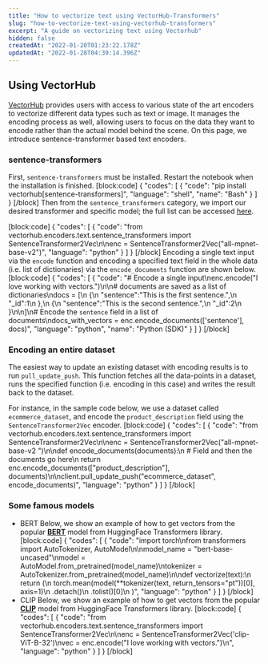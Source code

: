 ```yaml
---
title: "How to vectorize text using VectorHub-Transformers"
slug: "how-to-vectorize-text-using-vectorhub-transformers"
excerpt: "A guide on vectorizing text using Vectorhub"
hidden: false
createdAt: "2022-01-20T01:23:22.178Z"
updatedAt: "2022-01-28T04:39:14.396Z"
---
```

## Using VectorHub

[VectorHub](https://github.com/RelevanceAI/vectorhub) provides users with access to various state of the art encoders to vectorize different data types such as text or image. It manages the encoding process as well, allowing users to focus on the data they want to encode rather than the actual model behind the scene.
On this page, we introduce sentence-transformer based text encoders.

### sentence-transformers
First, `sentence-transformers` must be installed. Restart the notebook when the installation is finished.
[block:code]
{
  "codes": [
    {
      "code": "pip install vectorhub[sentence-transformers]",
      "language": "shell",
      "name": "Bash"
    }
  ]
}
[/block]
Then from the `sentence_transformers` category, we import our desired transformer and specific model; the full list can be accessed [here](https://huggingface.co/sentence-transformers).

[block:code]
{
  "codes": [
    {
      "code": "from vectorhub.encoders.text.sentence_transformers import SentenceTransformer2Vec\n\nenc = SentenceTransformer2Vec(\"all-mpnet-base-v2\")",
      "language": "python"
    }
  ]
}
[/block]
Encoding a single text input via the `encode` function and encoding a specified text field in the whole data (i.e. list of dictionaries) via the `encode_documents` function are shown below.
[block:code]
{
  "codes": [
    {
      "code": "# Encode a single input\nenc.encode(\"I love working with vectors.\")\n\n# documents are saved as a list of dictionaries\ndocs = [\n  {\n    \"sentence\":\"This is the first sentence.\",\n    \"_id\":1\n  },\n  {\n    \"sentence\":\"This is the second sentence.\",\n    \"_id\":2\n  }\n\n]\n# Encode the `sentence` field in a list of documents\ndocs_with_vectors = enc.encode_documents(['sentence'], docs)",
      "language": "python",
      "name": "Python (SDK)"
    }
  ]
}
[/block]
### Encoding an entire dataset

The easiest way to update an existing dataset with encoding results is to run `pull_update_push`. This function fetches all the data-points in a dataset, runs the specified function (i.e. encoding in this case) and writes the result back to the dataset.

For instance, in the sample code below, we use a dataset called `ecommerce_dataset`, and encode the `product_description` field using the `SentenceTransformer2Vec` encoder.
[block:code]
{
  "codes": [
    {
      "code": "from vectorhub.encoders.text.sentence_transformers import SentenceTransformer2Vec\n\nenc = SentenceTransformer2Vec(\"all-mpnet-base-v2 \")\n\ndef encode_documents(documents):\n    # Field and then the documents go here\n    return enc.encode_documents([\"product_description\"], documents)\n\nclient.pull_update_push(\"ecommerce_dataset\", encode_documents)",
      "language": "python"
    }
  ]
}
[/block]
### Some famous models
* BERT
Below, we show an example of how to get vectors from the popular [**BERT**](https://huggingface.co/transformers/v3.0.2/model_doc/bert.html) model from HuggingFace Transformers library.
[block:code]
{
  "codes": [
    {
      "code": "import torch\nfrom transformers import AutoTokenizer, AutoModel\n\nmodel_name = \"bert-base-uncased\"\nmodel = AutoModel.from_pretrained(model_name)\ntokenizer = AutoTokenizer.from_pretrained(model_name)\n\ndef vectorize(text):\n    return (\n        torch.mean(model(**tokenizer(text, return_tensors=\"pt\"))[0], axis=1)\n        .detach()\n        .tolist()[0]\n    )",
      "language": "python"
    }
  ]
}
[/block]
* CLIP
Below, we show an example of how to get vectors from the popular [**CLIP**](https://huggingface.co/sentence-transformers/clip-ViT-B-32) model from HuggingFace Transformers library.
[block:code]
{
  "codes": [
    {
      "code": "from vectorhub.encoders.text.sentence_transformers import SentenceTransformer2Vec\n\nenc = SentenceTransformer2Vec('clip-ViT-B-32')\nvec = enc.encode(\"I love working with vectors.\")\n",
      "language": "python"
    }
  ]
}
[/block]